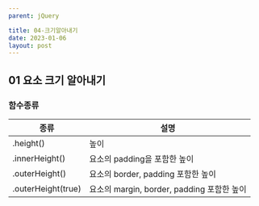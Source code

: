 ```yaml
---
parent: jQuery

title: 04-크기알아내기
date: 2023-01-06
layout: post
---
```


## 01 요소 크기 알아내기

### 함수종류

| 종류               | 설명                                       |
| ------------------ | ------------------------------------------ |
| .height()          | 높이                                       |
| .innerHeight()     | 요소의 padding을 포함한 높이               |
| .outerHeight()     | 요소의 border, padding 포함한 높이         |
| .outerHeight(true) | 요소의 margin, border, padding 포함한 높이 |



